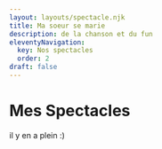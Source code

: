 ```yaml
---
layout: layouts/spectacle.njk
title: Ma soeur se marie
description: de la chanson et du fun
eleventyNavigation:
  key: Nos spectacles
  order: 2
draft: false
---
```

# Mes Spectacles

il y en a plein :)